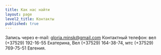 ```yaml
---
title: Как нас найти
layout: page
level2_title: Контакты
published: true
---
```



Запись через e-mail: gloria.minsk@gmail.com
Контактный телефон: вел (+37529) 192-16-55 Екатерина,
Вел (+37529) 164-38-74, мтс (+37529) 769-75-51 Евгения.
